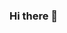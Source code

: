 ### Hi there 👋

<!--
**chanwoo95/chanwoo95** is a ✨ _special_ ✨ repository because its `README.md` (this file) appears on your GitHub profile.

Here are some ideas to get you started:

- 🔭 I’m currently working on ...


- 🌱 I’m currently learning ...
Javascript, React, Firebase, PostCSS
- 👯 I’m looking to collaborate on ...
- 🤔 I’m looking for help with ...

- 💬 Ask me about ...

- 📫 How to reach me: ...
- 😄 Pronouns: ...
- ⚡ Fun fact: ...
-->

